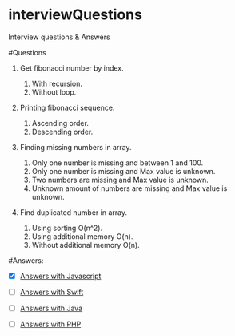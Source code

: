 # interviewQuestions
Interview questions &amp; Answers

#Questions

1. Get fibonacci number by index.
    1. With recursion.
    2. Without loop.

2. Printing fibonacci sequence.
    1. Ascending order.
    2. Descending order.

3. Finding missing numbers in array.
    1. Only one number is missing and between 1 and 100.
    2. Only one number is missing and Max value is unknown.
    3. Two numbers are missing and Max value is unknown.
    4. Unknown amount of numbers are missing and Max value is unknown.

4. Find duplicated number in array.
    1. Using sorting O(n^2).
    2. Using additional memory O(n).
    3. Without additional memory O(n).


#Answers:
-[X] [Answers with Javascript](https://github.com/nikitaKurtin/interviewQuestions/blob/master/index.js)

-[ ] [Answers with Swift]()

-[ ] [Answers with Java]()

-[ ] [Answers with PHP]()